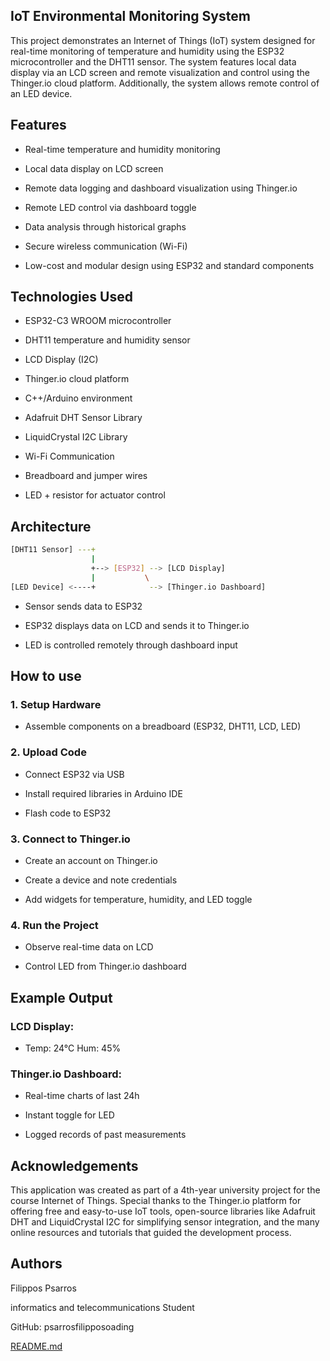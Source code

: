 ## IoT Environmental Monitoring System

This project demonstrates an Internet of Things (IoT) system designed for real-time monitoring of temperature and humidity using the ESP32 microcontroller and the DHT11 sensor. The system features local data display via an LCD screen and remote visualization and control using the Thinger.io cloud platform. Additionally, the system allows remote control of an LED device.
## Features

- Real-time temperature and humidity monitoring

- Local data display on LCD screen

- Remote data logging and dashboard visualization using Thinger.io

- Remote LED control via dashboard toggle

- Data analysis through historical graphs

- Secure wireless communication (Wi-Fi)

- Low-cost and modular design using ESP32 and standard components



## Technologies Used

- ESP32-C3 WROOM microcontroller

- DHT11 temperature and humidity sensor

- LCD Display (I2C)

- Thinger.io cloud platform

- C++/Arduino environment

- Adafruit DHT Sensor Library

- LiquidCrystal I2C Library

- Wi-Fi Communication

- Breadboard and jumper wires

- LED + resistor for actuator control
## Architecture

```bash
[DHT11 Sensor] ---+
                  |
                  +--> [ESP32] --> [LCD Display]
                  |           \
[LED Device] <----+            --> [Thinger.io Dashboard]
```

- Sensor sends data to ESP32

- ESP32 displays data on LCD and sends it to Thinger.io

- LED is controlled remotely through dashboard input



## How to use

### 1. Setup Hardware

- Assemble components on a breadboard (ESP32, DHT11, LCD, LED)

### 2. Upload Code

- Connect ESP32 via USB

- Install required libraries in Arduino IDE

- Flash code to ESP32

### 3. Connect to Thinger.io

- Create an account on Thinger.io

- Create a device and note credentials

- Add widgets for temperature, humidity, and LED toggle

### 4. Run the Project

- Observe real-time data on LCD

- Control LED from Thinger.io dashboard
##  Example Output

### LCD Display:
- Temp: 24°C Hum: 45%

### Thinger.io Dashboard:

- Real-time charts of last 24h

- Instant toggle for LED

- Logged records of past measurements

## Acknowledgements

This application was created as part of a 4th-year university project for the course Internet of Things. Special thanks to the Thinger.io platform for offering free and easy-to-use IoT tools, open-source libraries like Adafruit DHT and LiquidCrystal I2C for simplifying sensor integration, and the many online resources and tutorials that guided the development process.

## Authors

Filippos Psarros

informatics and telecommunications Student

GitHub: psarrosfilipposoading

[README.md](https://github.com/user-attachments/files/21340188/README.md)

